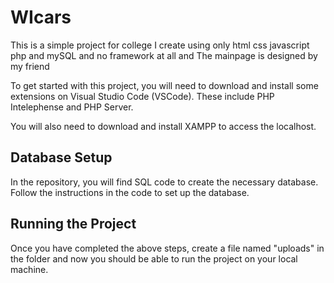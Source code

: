 # WIcars
This is a simple project for college I create using only html css javascript php and mySQL and no framework at all and The mainpage is designed by my friend 

To get started with this project, you will need to download and install some extensions on Visual Studio Code (VSCode). These include PHP Intelephense and PHP Server.

You will also need to download and install XAMPP to access the localhost.

## Database Setup

In the repository, you will find SQL code to create the necessary database. Follow the instructions in the code to set up the database.

## Running the Project

Once you have completed the above steps, create a file named "uploads" in the folder and now you should be able to run the project on your local machine.
